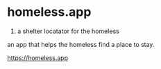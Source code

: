 
# homeless.app  

1. a shelter locatator for the homeless  

an app that helps the homeless find a place to stay.  

https://homeless.app  



